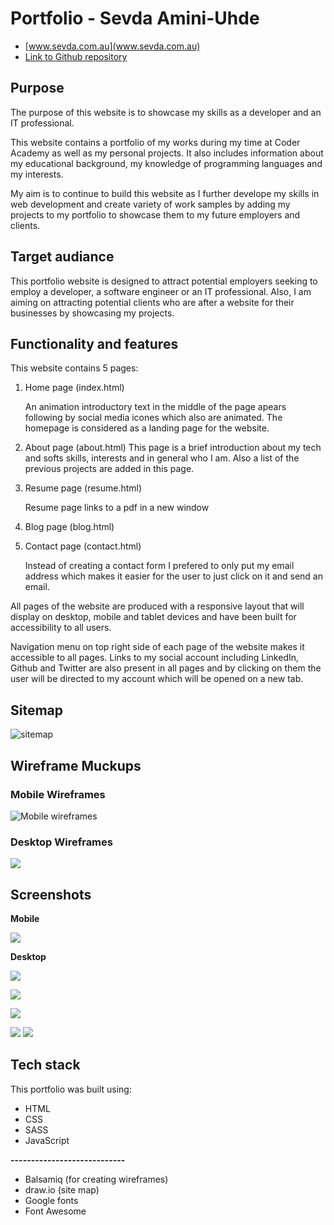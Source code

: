 # **Portfolio** - Sevda Amini-Uhde

* [www.sevda.com.au](www.sevda.com.au)
* [Link to Github repository](https://github.com/Sevicode/portfolio_sevda)

## Purpose

The purpose of this website is to showcase my skills as a developer and an IT professional. 

This website contains a portfolio of my works during my time at Coder Academy as well as my personal projects. It also includes information about my educational background, my knowledge of programming languages and my interests. 

My aim is to continue to build this website as I further develope my skills in web development and create variety of work samples by adding my projects to my portfolio to showcase them to my future employers and clients.


## Target audiance

This portfolio website is designed to attract potential employers seeking to employ a developer, a software engineer or an IT professional. Also, I am aiming on attracting potential clients who are after a website for their businesses by showcasing my projects.

## Functionality and features

This website contains 5 pages:

1. Home page (index.html)

   An animation introductory text in the middle of the page apears following by social media icones which also are animated. The homepage is considered as a landing page for the website.

2. About page (about.html)
   This page is a brief introduction about my tech and softs skills, interests and in general who I am. Also a list of the previous projects are added in this page.



3. Resume page (resume.html)

    Resume page links to a pdf in a new window

4. Blog page (blog.html)

5. Contact page (contact.html)

    Instead of creating a contact form I prefered to only put my email address which makes it easier for the user to just click on it and send an email.

All pages of the website are produced with a responsive layout that will display on desktop, mobile and tablet devices and have been built for accessibility to all users.

Navigation menu on top right side of each page of the website makes it accessible to all pages. Links to my social account including LinkedIn, Github and Twitter are also present in all pages and by clicking on them the user will be directed to my account which will be opened on a new tab.



## Sitemap

![sitemap](docs/sitemap.png)

## Wireframe Muckups

### Mobile Wireframes

![Mobile wireframes](/docs/mobile.png)


### Desktop Wireframes

![](/docs/desktop.png)



## Screenshots

**Mobile**

![](/docs/sc-m.png)

**Desktop**

![](/docs/home-dk.png)

![](/docs/about.png)

![](/docs/resume.png)

![](/docs/blog.png)
![](/docs/contact-dk.png)


## Tech stack

This portfolio was built using:


* HTML
* CSS
* SASS
* JavaScript

**----------------------------**

* Balsamiq (for creating wireframes)
* draw.io (site map)
* Google fonts
* Font Awesome
